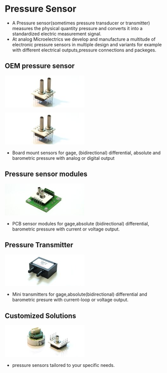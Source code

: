 # Pressure Sensor

- A Pressure sensor(sometimes pressure transducer or transmitter) measures the physical quantity pressure and converts it into a standardized electric measurement signal.
- At analog Microelectrics we develop and manufacture a multitude of electronic pressure sensors in multiple design and variants for example with different electrical outputs,pressure connections and packeges.

## OEM pressure sensor

 ![Sensor Kachel](IMG/SensorKachel.jpg)

![SensorKachel](IMG/SensorKachel.jpg)

- Board mount sensors for gage, (bidirectional) differential, absolute and barometric pressure with analog or digital output

## Pressure sensor modules

![ModulKachel](IMG/ModulKachel.jpg)

- PCB sensor modules for gage,absolute (bidirectional) differential, barometric pressure with current or voltage output.

## Pressure Transmitter

![TransmitterKachel](IMG/TransmitterKachel.jpg)

- Mini transmitters for gage,absolute(bidirectional) differential and barometric presure with current-loop or voltage output.

## Customized Solutions

![Customkachel](IMG/Customkachel.jpg)

- pressure sensors tailored to your specific needs.
